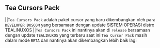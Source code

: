 ## Tea Cursors Pack
  ||```Tea Cursors Pack``` adalah paket cursor yang baru dikembangkan oleh para ```DEVELOPER DOSCOM``` yang bersamaan dengan update SISTEM OPERASI distro TEALINUXOS
  ||```Tea Cursors Pack``` ini nantinya akan di ```release``` bersamaan dengan update ```TEALINUXOS``` yang terbaru saat ini ```Tea Cursor Pack``` masih dalam mode ```BETA``` dan nantinya akan dikembangkan lebih baik lagi